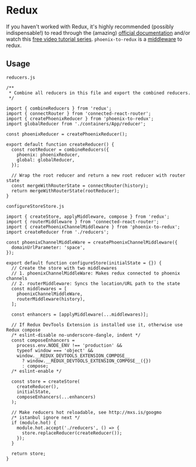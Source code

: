 # Redux

If you haven't worked with Redux, it's highly recommended (possibly indispensable!)
to read through the (amazing) [official documentation](http://redux.js.org)
and/or watch this [free video tutorial series](https://egghead.io/series/getting-started-with-redux). `phoenix-to-redux` is a [middleware](https://redux.js.org/advanced/middleware) to redux.

## Usage
`reducers.js`
```JS
/**
 * Combine all reducers in this file and export the combined reducers.
 */

import { combineReducers } from 'redux';
import { connectRouter } from 'connected-react-router';
import { createPhoenixReducer } from 'phoenix-to-redux';
import globalReducer from './containers/App/reducer';

const phoenixReducer = createPhoenixReducer();

export default function createReducer() {
  const rootReducer = combineReducers({
    phoenix: phoenixReducer,
    global: globalReducer,
  });

  // Wrap the root reducer and return a new root reducer with router state
  const mergeWithRouterState = connectRouter(history);
  return mergeWithRouterState(rootReducer);
}
```

`configureStoreStore.js`
```JS
import { createStore, applyMiddleware, compose } from 'redux';
import { routerMiddleware } from 'connected-react-router';
import { createPhoenixChannelMiddleware } from 'phoenix-to-redux';
import createReducer from './reducers';

const phoenixChannelMiddleWare = createPhoenixChannelMiddleware({
  domainUrlParameter: 'space',
});

export default function configureStore(initialState = {}) {
  // Create the store with two middlewares
  // 1. phoenixChannelMiddleWare: Makes redux connected to phoenix channels
  // 2. routerMiddleware: Syncs the location/URL path to the state
  const middlewares = [
    phoenixChannelMiddleWare,
    routerMiddleware(history),
  ];

  const enhancers = [applyMiddleware(...middlewares)];

  // If Redux DevTools Extension is installed use it, otherwise use Redux compose
  /* eslint-disable no-underscore-dangle, indent */
  const composeEnhancers =
    process.env.NODE_ENV !== 'production' &&
    typeof window === 'object' &&
    window.__REDUX_DEVTOOLS_EXTENSION_COMPOSE__
      ? window.__REDUX_DEVTOOLS_EXTENSION_COMPOSE__({})
      : compose;
  /* eslint-enable */

  const store = createStore(
    createReducer(),
    initialState,
    composeEnhancers(...enhancers)
  );

  // Make reducers hot reloadable, see http://mxs.is/googmo
  /* istanbul ignore next */
  if (module.hot) {
    module.hot.accept('./reducers', () => {
      store.replaceReducer(createReducer());
    });
  }

  return store;
}
```
